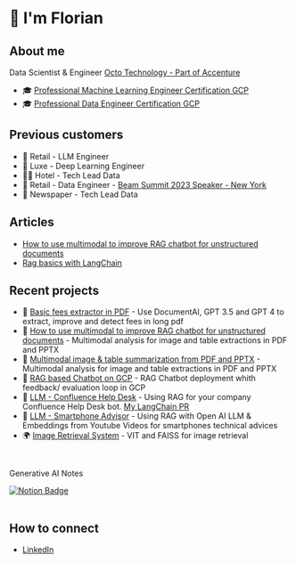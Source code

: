 # 👋  I'm Florian

## About me
Data Scientist & Engineer [Octo Technology - Part of Accenture](https://octo.com/)
- 🎓 [Professional Machine Learning Engineer Certification GCP](https://www.credential.net/eb37b6f2-3dd1-4b0b-8efb-425b2d0d5140?key=c2f3b00c781692d6dee82f2a296ce051cb9f3a09a5fb58e77e9e1bbfcbbefbf4)
- 🎓 [Professional Data Engineer Certification GCP](https://www.credential.net/a2ad7306-4db6-4719-aaa6-55dd7ac6a143?key=854bf7f340e68ea289c1dc1299f9f2ac459063e54581c5a4b25b72215730114f)

## Previous customers 
- 🧋 Retail - LLM Engineer
- 💄 Luxe - Deep Learning Engineer
- 🏄🏻 Hotel - Tech Lead Data 
- 🍏 Retail - Data Engineer - [Beam Summit 2023 Speaker - New York ](https://beamsummit.org/speakers/florian-bastin/)
- 📰 Newspaper - Tech Lead Data 

## Articles 
- [How to use multimodal to improve RAG chatbot for unstructured documents](https://blog.octo.com/comment-utiliser-le-mutlimodal-pour-ameliorer-un-chatbot-rag)
- [Rag basics with LangChain](https://blog.octo.com/le-chatbot-docto-langchain-rag-et-code-associe)

## Recent projects 
- 📰 [Basic fees extractor in PDF](https://github.com/BastinFlorian/OCR-LLM) - Use DocumentAI, GPT 3.5 and GPT 4 to extract, improve and detect fees in long pdf
- 📰 [How to use multimodal to improve RAG chatbot for unstructured documents](https://github.com/BastinFlorian/multimodal-analysis-for-table-and-charts-gpt4-vision) - Multimodal analysis for image and table extractions in PDF and PPTX
- 🤖 [Multimodal image & table summarization from PDF and PPTX](https://github.com/BastinFlorian/multimodal-analysis-for-table-and-charts-gpt4-vision) - Multimodal analysis for image and table extractions in PDF and PPTX
- 🤖 [RAG based Chatbot on GCP](https://github.com/BastinFlorian/RAG-on-GCP-with-VertexAI) - RAG Chatbot deployment whith feedback/ evaluation loop in GCP
- 📰 [LLM - Confluence Help Desk](https://github.com/BastinFlorian/RAG-Chatbot-with-Confluence) - Using RAG for your company Confluence Help Desk bot. [My LangChain PR](https://github.com/langchain-ai/langchain/pull/8246)
- 📲 [LLM - Smartphone Advisor](https://github.com/BastinFlorian/LLMs/tree/main/use_cases/smartphone_advisor) - Using RAG with Open AI LLM & Embeddings from Youtube Videos for smartphones technical advices  
- 🌍 [Image Retrieval System](https://github.com/BastinFlorian/ImageRetrieval) - VIT and FAISS for image retrieval
<br>
<div id="badges">
  <p>Generative AI Notes</p>  
  <a href="https://faithful-raver-c52.notion.site/Generative-AI-c07668567f4a4bdc868785225dcd283a">
    <img src="https://img.shields.io/badge/Notion-white?style=for-the-badge&logo=notion&logoColor=black" alt="Notion Badge"/>
  </a> 
</div>
<br>

## How to connect
- [LinkedIn](https://www.linkedin.com/in/florian-bastin-08940b131/)
